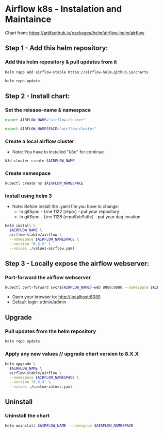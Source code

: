 
# Airflow k8s - Instalation and Maintaince

Chart from: https://artifacthub.io/packages/helm/airflow-helm/airflow

## Step 1 - Add this helm repository:
### Add this helm repository & pull updates from it
```sh
helm repo add airflow-stable https://airflow-helm.github.io/charts

helm repo update
```
## Step 2 - Install chart:
### Set the release-name & namespace
```sh
export AIRFLOW_NAME="airflow-cluster"

export AIRFLOW_NAMESPACE="airflow-cluster"
```

### Create a local airflow cluster 
* Note: You have to installed "k3d" for continue
```sh
k3d cluster create $AIRFLOW_NAME
```
### Create namespace
```sh
kubectl create ns $AIRFLOW_NAMESPACE
```
### Install using helm 3
* Note: Before install the .yaml file you have to change:
  - In gitSync - Line 1122 (repo:) - put your repository
  - In gitSync - Line 1128 (repoSubPath:) - put your dag location
```sh
helm install \
  $AIRFLOW_NAME \
  airflow-stable/airflow \
  --namespace $AIRFLOW_NAMESPACE \
  --version "8.X.X" \
  --values ./values-airflow.yaml
```
  
## Step 3 - Locally expose the airflow webserver:
### Port-forward the airflow webserver
```sh
kubectl port-forward svc/${AIRFLOW_NAME}-web 8080:8080 --namespace $AIRFLOW_NAMESPACE
```
* Open your browser to: [http://localhost:8080](http://localhost:8080)
* Default login: admin/admin

## Upgrade
### Pull updates from the helm repository
```sh
helm repo update
```
### Apply any new values // upgrade chart version to 8.X.X
```sh
helm upgrade \
  $AIRFLOW_NAME \
  airflow-stable/airflow \
  --namespace $AIRFLOW_NAMESPACE \
  --version "8.X.X" \
  --values ./custom-values.yaml
```  
  
## Uninstall
### Uninstall the chart
```sh
helm uninstall $AIRFLOW_NAME --namespace $AIRFLOW_NAMESPACE
```
